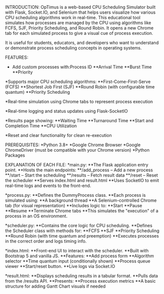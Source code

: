 INTRODUCTION: 
OpTimus is a web-based CPU Scheduling Simulator built with Flask, Socket.IO, and Selenium that helps users visualize how various CPU scheduling algorithms work in real-time. This educational tool simulates how processes are managed by the CPU using algorithms like FCFS, SJF, Priority Scheduling, and Round Robin. It opens a new Chrome tab for each simulated process to give a visual cue of process execution.

It is useful for students, educators, and developers who want to understand or demonstrate process scheduling concepts in operating systems.

FEATURES:
* Add custom processes with:Process ID
  **Arrival Time
  **Burst Time
  **Priority

*Supports major CPU scheduling algorithms:
  **First-Come-First-Serve (FCFS)
  **Shortest Job First (SJF)
  **Round Robin (with configurable time quantum)
  **Priority Scheduling

*Real-time simulation using Chrome tabs to represent process execution

*Real-time logging and status updates using Flask-SocketIO

*Results page showing:
  **Waiting Time
  **Turnaround Time
  **Start and Completion Time
  **CPU Utilization
  
*Reset and clear functionality for clean re-execution

PREREQUISITES:
*Python 3.8+
*Google Chrome Browser
*Google ChromeDriver (must be compatible with your Chrome version)
*Python Packages

EXPLANATION OF EACH FILE:
*main.py:
  **The Flask application entry point.
  **Hosts the main endpoints:
    **/add_process – Add a new process
    **/start – Start the scheduling
    **/results – Fetch result data
    **/reset – Reset the scheduler
  **Serves index.html and result.html
  **Uses SocketIO to emit real-time logs and events to the front-end.

*process.py:
  **Defines the DummyProcess class.
  **Each process is simulated using:
    **A background thread
    **A Selenium-controlled Chrome tab (for visual representation)
  **Includes logic to:
    **Start
    **Pause
    **Resume
    **Terminate Chrome tabs
  **This simulates the "execution" of a process in an OS environment.

*scheduler.py:
  **Contains the core logic for CPU scheduling.
  **Defines the Scheduler class with methods for:
    **FCFS
    **SJF
    **Priority Scheduling
    **Round Robin (with time quantum and preemption)
  **Executes processes in the correct order and logs timing info.

*index.html:
  **Front-end UI to interact with the scheduler.
  **Built with Bootstrap 5 and vanilla JS.
  **Features:
    **Add process form
    **Algorithm selector
    **Time quantum input (conditionally shown)
    **Process queue viewer
    **Start/reset button.
    **Live logs via Socket.IO

*result.html:
  **Displays scheduling results in a tabular format.
  **Pulls data from the /results API.
  **Presents:
    **Process execution metrics
    **A basic structure for adding Gantt Chart visuals if needed
